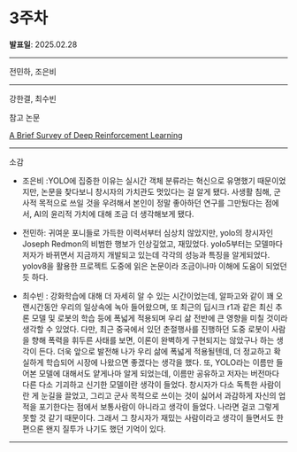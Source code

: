 # 3주차

**발표일**: 2025.02.28

---

전민하, 조은비

---

강한결, 최수빈

참고 논문

[A Brief Survey of Deep Reinforcement Learning](https://arxiv.org/pdf/1708.05866)

---

소감

- 조은비 :YOLO에 집중한 이유는 실시간 객체 분류라는 혁신으로 유명했기 때문이었지만, 논문을 찾다보니 창시자의 가치관도 멋있다는 걸 알게 됐다. 사생활 침해, 군사적 목적으로 쓰일 것을 우려해서 본인이 정말 좋아하던 연구를 그만뒀다는 점에서, AI의 윤리적 가치에 대해 조금 더 생각해보게 됐다.

- 전민하: 귀여운 포니들로 가득한 이력서부터 심상치 않았지만, yolo의 창시자인 Joseph Redmon의 비범한 행보가 인상깊었고, 재밌었다. yolo5부터는 모델마다 저자가 바뀌면서 지금까지 개발되고 있는데 각각의 성능과 특징을 알게되었다. yolov8을 활용한 프로젝트 도중에 읽은 논문이라 조금이나마 이해에 도움이 되었던 듯 하다. 

- 최수빈 :  강화학습에 대해 더 자세히 알 수 있는 시간이었는데, 알파고와 같이 꽤 오랜시간동안 우리의 일상속에 녹아 들어왔으며, 또 최근의 딥시크 r1과 같은 최신 추론 모델 및 로봇의 학습 등에 폭넓게 적용되며 우리 삶 전반에 큰 영향을 미칠 것이라 생각할 수 있었다. 다만, 최근 중국에서 있던 춘절행사를 진행하던 도중 로봇이 사람을 향해 폭력을 휘두른 사태를 보면, 이론이 완벽하게 구현되지는 않았구나 하는 생각이 든다. 더욱 앞으로 발전해 나가 우리 삶에 폭넓게 적용될텐데, 더 정교하고 확실하게 학습되어 시장에 나왔으면 좋겠다는 생각을 했다.
또, YOLO라는 이름만 들어본 모델에 대해서도 얕게나마 알게 되었는데, 이름만 공유하고 저자는 버전마다 다른 다소 기괴하고 신기한 모델이란 생각이 들었다. 창시자가 다소 독특한 사람이란 게 눈길을 끌었고, 그리고 군사 목적으로 쓰이는 것이 싫어서 과감하게 자신의 업적을 포기한다는 점에서 보통사람이 아니라고 생각이 들었다. 나라면 걸코 그렇게 못할 것 같기 때문이다. 그래서 그 창시자가 재밌는 사람이라고 생각이 들면서도 한편으론 왠지 질투가 나기도 했던 기억이 있다.
---

